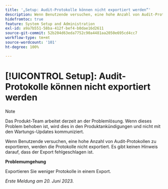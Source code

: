 ```yaml
---
title: '„Setup: Audit-Protokolle können nicht exportiert werden“'
description: Wenn Benutzende versuchen, eine hohe Anzahl von Audit-Protokollen zu exportieren, werden die Protokolle nicht exportiert. Es gibt keinen Hinweis darauf, dass der Export fehlgeschlagen ist.
hidefromtoc: true
feature: System Setup and Administration
exl-id: a9a7b551-58ba-412f-bef4-b0dae16d2611
source-git-commit: 52b204d63eda7752c90a4481aa2050e695cd4cc7
workflow-type: tm+mt
source-wordcount: '101'
ht-degree: 100%

---
```


# [!UICONTROL Setup]: Audit-Protokolle können nicht exportiert werden

>[!NOTE]
>
>Das Produkt-Team arbeitet derzeit an der Problemlösung. Wenn dieses Problem behoben ist, wird dies in den Produktankündigungen und nicht mit den Wartungs-Updates kommuniziert.

Wenn Benutzende versuchen, eine hohe Anzahl von Audit-Protokollen zu exportieren, werden die Protokolle nicht exportiert. Es gibt keinen Hinweis darauf, dass der Export fehlgeschlagen ist.

**Problemumgehung**

Exportieren Sie weniger Protokolle in einem Export.

_Erste Meldung am 20. Juni 2023._
